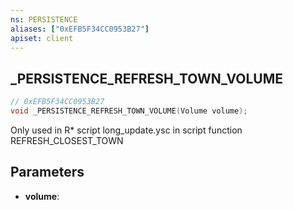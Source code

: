 ```yaml
---
ns: PERSISTENCE
aliases: ["0xEFB5F34CC0953B27"]
apiset: client
---
```

## _PERSISTENCE_REFRESH_TOWN_VOLUME

```c
// 0xEFB5F34CC0953B27
void _PERSISTENCE_REFRESH_TOWN_VOLUME(Volume volume);
```

Only used in R* script long_update.ysc in script function REFRESH_CLOSEST_TOWN

## Parameters
* **volume**:



